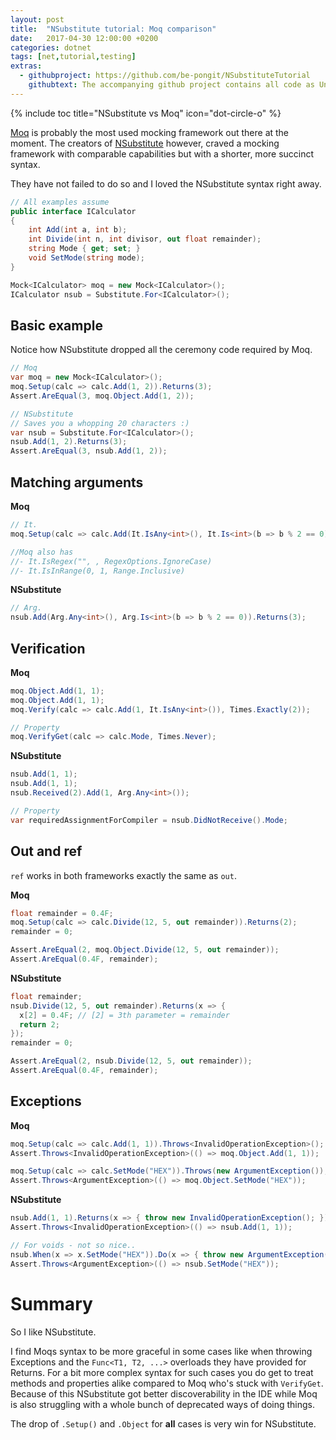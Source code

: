 ```yaml
---
layout: post
title:  "NSubstitute tutorial: Moq comparison"
date:   2017-04-30 12:00:00 +0200
categories: dotnet
tags: [net,tutorial,testing]
extras:
  - githubproject: https://github.com/be-pongit/NSubstituteTutorial
    githubtext: The accompanying github project contains all code as UnitTests
---
```


{% include toc title="NSubstitute vs Moq" icon="dot-circle-o" %}

[Moq][Moq] is probably the most used mocking framework out there at the moment.
The creators of [NSubstitute][NSubstitute] however, craved a mocking framework
with comparable capabilities but with a shorter, more succinct syntax.

They have not failed to do so and I loved the NSubstitute syntax right away.

<!--more-->


```c#
// All examples assume
public interface ICalculator
{
	int Add(int a, int b);
	int Divide(int n, int divisor, out float remainder);
	string Mode { get; set; }
	void SetMode(string mode);
}

Mock<ICalculator> moq = new Mock<ICalculator>();
ICalculator nsub = Substitute.For<ICalculator>();
```



## Basic example

Notice how NSubstitute dropped all the ceremony code required by Moq.

```c#
// Moq
var moq = new Mock<ICalculator>();
moq.Setup(calc => calc.Add(1, 2)).Returns(3);
Assert.AreEqual(3, moq.Object.Add(1, 2));

// NSubstitute
// Saves you a whopping 20 characters :)
var nsub = Substitute.For<ICalculator>();
nsub.Add(1, 2).Returns(3);
Assert.AreEqual(3, nsub.Add(1, 2));
```



## Matching arguments

**Moq**

```c#
// It.
moq.Setup(calc => calc.Add(It.IsAny<int>(), It.Is<int>(b => b % 2 == 0))).Returns(3);

//Moq also has
//- It.IsRegex("", , RegexOptions.IgnoreCase)
//- It.IsInRange(0, 1, Range.Inclusive)
```

**NSubstitute**

```c#
// Arg.
nsub.Add(Arg.Any<int>(), Arg.Is<int>(b => b % 2 == 0)).Returns(3);
```



## Verification

**Moq**

```c#
moq.Object.Add(1, 1);
moq.Object.Add(1, 1);
moq.Verify(calc => calc.Add(1, It.IsAny<int>()), Times.Exactly(2));

// Property
moq.VerifyGet(calc => calc.Mode, Times.Never);
```

**NSubstitute**

```c#
nsub.Add(1, 1);
nsub.Add(1, 1);
nsub.Received(2).Add(1, Arg.Any<int>());

// Property
var requiredAssignmentForCompiler = nsub.DidNotReceive().Mode;
```



## Out and ref

`ref` works in both frameworks exactly the same as `out`.

**Moq**

```c#
float remainder = 0.4F;
moq.Setup(calc => calc.Divide(12, 5, out remainder)).Returns(2);
remainder = 0;

Assert.AreEqual(2, moq.Object.Divide(12, 5, out remainder));
Assert.AreEqual(0.4F, remainder);
```

**NSubstitute**

```c#
float remainder;
nsub.Divide(12, 5, out remainder).Returns(x => {
  x[2] = 0.4F; // [2] = 3th parameter = remainder
  return 2;
});
remainder = 0;

Assert.AreEqual(2, nsub.Divide(12, 5, out remainder));
Assert.AreEqual(0.4F, remainder);
```



## Exceptions

**Moq**

```c#
moq.Setup(calc => calc.Add(1, 1)).Throws<InvalidOperationException>();
Assert.Throws<InvalidOperationException>(() => moq.Object.Add(1, 1));

moq.Setup(calc => calc.SetMode("HEX")).Throws(new ArgumentException());
Assert.Throws<ArgumentException>(() => moq.Object.SetMode("HEX"));
```

**NSubstitute**

```c#
nsub.Add(1, 1).Returns(x => { throw new InvalidOperationException(); });
Assert.Throws<InvalidOperationException>(() => nsub.Add(1, 1));

// For voids - not so nice..
nsub.When(x => x.SetMode("HEX")).Do(x => { throw new ArgumentException(); });
Assert.Throws<ArgumentException>(() => nsub.SetMode("HEX"));
```



# Summary

So I like NSubstitute.

I find Moqs syntax to be more graceful in some cases like when throwing Exceptions
and the `Func<T1, T2, ...>` overloads they have provided for Returns.
For a bit more complex syntax for such cases you do get to treat methods and properties 
alike compared to Moq who's stuck with `VerifyGet`.
Because of this NSubstitute got better discoverability in the IDE while Moq is
also struggling with a whole bunch of deprecated ways of doing things.

The drop of `.Setup()` and `.Object` for **all** cases is very win for NSubstitute.



[Moq]: https://github.com/moq/moq4
[NSubstitute]: https://github.com/nsubstitute/nsubstitute
[Moq-Help]: https://github.com/Moq/moq4/wiki/Quickstart
[NSubstitute-Help]: http://nsubstitute.github.io
